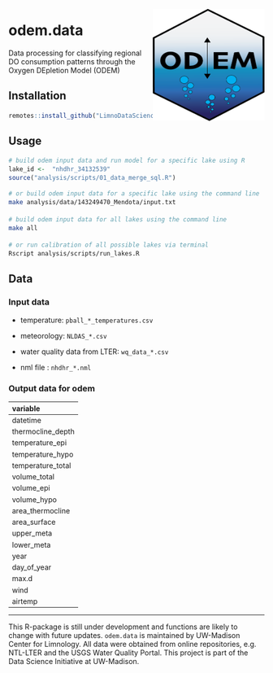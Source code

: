 <a href="url"><img src="inst/extdata/logo/odem_logo-01.png" align="right" height="220" width="220" ></a>
# odem.data

Data processing for classifying regional DO consumption patterns through the Oxygen DEpletion Model (ODEM)

## Installation

```r
remotes::install_github("LimnoDataScience/odem.data")
```

## Usage

```R
# build odem input data and run model for a specific lake using R
lake_id <-  "nhdhr_34132539"
source("analysis/scripts/01_data_merge_sql.R")
```

```bash
# or build odem input data for a specific lake using the command line
make analysis/data/143249470_Mendota/input.txt

# build odem input data for all lakes using the command line
make all

# or run calibration of all possible lakes via terminal
Rscript analysis/scripts/run_lakes.R
```

## Data

### Input data

 * temperature: `pball_*_temperatures.csv`

 * meteorology: `NLDAS_*.csv`

 * water quality data from LTER: `wq_data_*.csv`

 * nml file : `nhdhr_*.nml`

### Output data for odem

|variable                 |
|:-----------------|
|datetime          |
|thermocline_depth |
|temperature_epi   |
|temperature_hypo  |
|temperature_total |
|volume_total      |
|volume_epi        |
|volume_hypo       |
|area_thermocline  |
|area_surface      |
|upper_meta        |
|lower_meta        |
|year              |
|day_of_year       |
|max.d             |
|wind              |
|airtemp           |

-----

This R-package is still under development and functions are likely to change with future updates. `odem.data` is maintained by UW-Madison Center for Limnology. All data were obtained from online repositories, e.g. NTL-LTER and the USGS Water Quality Portal. This project is part of the Data Science Initiative at UW-Madison.
